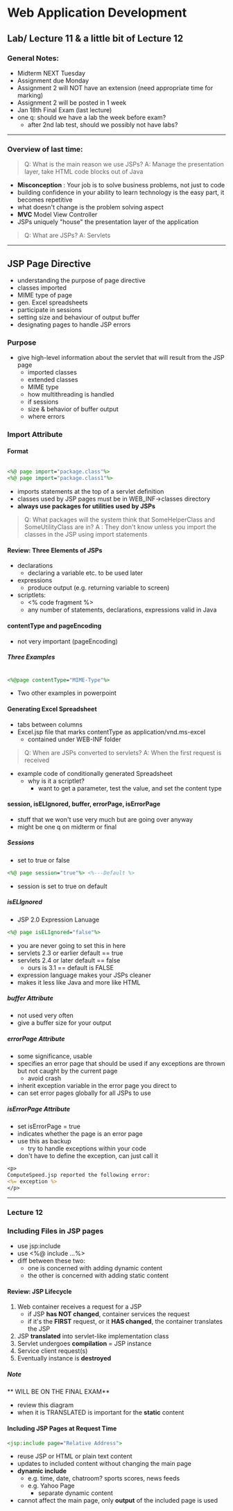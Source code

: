 # Web Application Development
## Lab/ Lecture 11 & a little bit of Lecture 12
### General Notes:
- Midterm NEXT Tuesday
- Assignment due Monday
- Assignment 2 will NOT have an extension (need appropriate time for marking)
- Assignment 2 will be posted in 1 week
- Jan 18th Final Exam (last lecture)
- one q: should we have a lab the week before exam?
  - after 2nd lab test, should we possibly not have labs?
  
<hr>

### Overview of last time:
> Q: What is the main reason we use JSPs?
> A: Manage the presentation layer, take HTML code blocks out of Java

- **Misconception** : Your job is to solve business problems, not just to code
- building confidence in your ability to learn technology is the easy part, it becomes repetitive
- what doesn't change is the problem solving aspect
- **MVC** Model View Controller
- JSPs uniquely "house" the presentation layer of the application

> Q: What are JSPs?
> A: Servlets

<hr>

## JSP Page Directive
- understanding the purpose of page directive
- classes imported
- MIME type of page
- gen. Excel spreadsheets
- participate in sessions
- setting size and behaviour of output buffer
- designating pages to handle JSP errors

### Purpose
- give high-level information about the servlet that will result from the JSP page
  - imported classes
  - extended classes
  - MIME type
  - how multithreading is handled
  - if sessions
  - size & behavior of buffer output
  - where errors
  
### Import Attribute
#### Format

```jsp

<%@ page import="package.class"%>
<%@ page import="package.class1"%>

```
- imports statements at the top of a servlet definition
- classes used by JSP pages must be in WEB_INF->classes directory
- **always use packages for utilities used by JSPs**

> Q: What packages will the system think that SomeHelperClass and SomeUtilityClass are in?
> A : They don't know unless you import the classes in the JSP using import statements

#### Review: Three Elements of JSPs
- declarations
  - declaring a variable etc. to be used later
- expressions
  - produce output (e.g. returning variable to screen)
- scriptlets:
  - <% code fragment %>
  - any number of statements, declarations, expressions valid in Java

#### contentType and pageEncoding
- not very important (pageEncoding)

##### Three Examples
```jsp

<%@page contentType="MIME-Type"%>

```
- Two other examples in powerpoint

#### Generating Excel Spreadsheet
- tabs between columns
- Excel.jsp file that marks contentType as application/vnd.ms-excel
  - contained under WEB-INF folder
  
> Q: When are JSPs converted to servlets?
> A: When the first request is received

- example code of conditionally generated Spreadsheet
  - why is it a scriptlet?
	- want to get a parameter, test the value, and set the content type
	
#### session, isELIgnored, buffer, errorPage, isErrorPage
- stuff that we won't use very much but are going over anyway
- might be one q on midterm or final

##### Sessions
- set to true or false
```jsp
<%@ page session="true"%> <%---Default %>

```
- session is set to true on default

##### isELIgnored
- JSP 2.0 Expression Lanuage

```jsp
<%@ page isELIgnored="false"%>
```
- you are never going to set this in here
- servlets 2.3 or earlier default == true
- servlets 2.4 or later default == false
  - ours is 3.1 == default is FALSE
- expression language makes your JSPs cleaner
- makes it less like Java and more like HTML

##### buffer Attribute
- not used very often
- give a buffer size for your output
  
##### errorPage Attribute
- some significance, usable
- specifies an error page that should be used if any exceptions are thrown but not caught by the current page
  - avoid crash
- inherit exception variable in the error page you direct to
- can set error pages globally for all JSPs to use

##### isErrorPage Attribute
- set isErrorPage = true
- indicates whether the page is an error page
- use this as backup
  - try to handle exceptions within your code
- don't have to define the exception, can just call it

```jsp
<p>
ComputeSpeed.jsp reported the following error:
<%= exception %>
</p>

```

<hr>

### Lecture 12
### Including Files in JSP pages
- use jsp:include
- use <%@ include ...%>
- diff between these two: 
  - one is concerned with adding dynamic content
  - the other is concerned with adding static content
  
  
#### Review: JSP Lifecycle
1. Web container receives a request for a JSP
   - if JSP **has NOT changed**, container services the request
   - if it's the **FIRST** request, or it **HAS changed**, the container translates the JSP
2. JSP **translated** into servlet-like implementation class
3. Servlet undergoes **compilation** = JSP instance
4. Service client request(s)
5. Eventually instance is **destroyed**

##### Note
** WILL BE ON THE FINAL EXAM**
- review this diagram
- when it is TRANSLATED is important for the **static** content

#### Including JSP Pages at Request Time
```jsp
<jsp:include page="Relative Address">
```
- reuse JSP or HTML or plain text content
- updates to included content without changing the main page
- **dynamic include**
  - e.g. time, date, chatroom? sports scores, news feeds
  - e.g. Yahoo Page
	- separate dynamic content
- cannot affect the main page, only **output** of the included page is used
